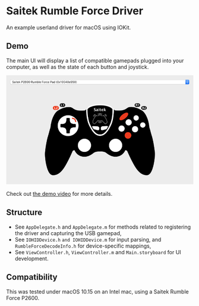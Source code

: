 # Saitek Rumble Force Driver

An example userland driver for macOS using IOKit.

## Demo

The main UI will display a list of compatible gamepads plugged into your computer, as well as the state of each button and joystick.

<div style="text-align:center">
	<img src="media/screenshot.png" />
</div>

Check out [the demo video](media/demo.m4v) for more details.

## Structure

* See `AppDelegate.h` and `AppDelegate.m` for methods related to registering the driver and capturing the USB gamepad,
* See `IOHIDDevice.h` `and IOHIDDevice.m` for input parsing, and `RumbleForceDecodeInfo.h` for device-specific mappings,
* See `ViewController.h`, `ViewController.m` and `Main.storyboard` for UI development.

## Compatibility

This was tested under macOS 10.15 on an Intel mac, using a Saitek Rumble Force P2600.
